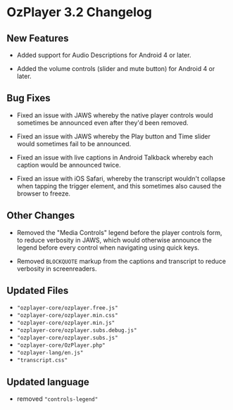 # OzPlayer 3.2 Changelog

## New Features

* Added support for Audio Descriptions for Android 4 or later.

* Added the volume controls (slider and mute button) for Android 4 or later.

## Bug Fixes

* Fixed an issue with JAWS whereby the native player controls would sometimes be announced even after they'd been removed.

* Fixed an issue with JAWS whereby the Play button and Time slider would sometimes fail to be announced.

* Fixed an issue with live captions in Android Talkback whereby each caption would be announced twice.

* Fixed an issue with iOS Safari, whereby the transcript wouldn't collapse when tapping the trigger element, and this sometimes also caused the browser to freeze.

## Other Changes

* Removed the "Media Controls" legend before the player controls form, to reduce verbosity in JAWS, which would otherwise announce the legend before every control when navigating using quick keys.

* Removed `BLOCKQUOTE` markup from the captions and transcript to reduce verbosity in screenreaders.

## Updated Files

* `"ozplayer-core/ozplayer.free.js"`
* `"ozplayer-core/ozplayer.min.css"`
* `"ozplayer-core/ozplayer.min.js"`
* `"ozplayer-core/ozplayer.subs.debug.js"`
* `"ozplayer-core/ozplayer.subs.js"`
* `"ozplayer-core/OzPlayer.php"`
* `"ozplayer-lang/en.js"`
* `"transcript.css"`

## Updated language

* removed `"controls-legend"`


